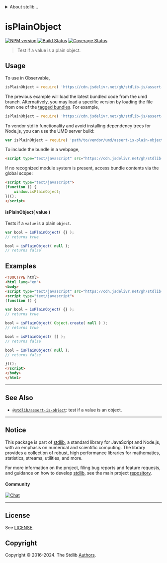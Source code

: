 <!--

@license Apache-2.0

Copyright (c) 2018 The Stdlib Authors.

Licensed under the Apache License, Version 2.0 (the "License");
you may not use this file except in compliance with the License.
You may obtain a copy of the License at

   http://www.apache.org/licenses/LICENSE-2.0

Unless required by applicable law or agreed to in writing, software
distributed under the License is distributed on an "AS IS" BASIS,
WITHOUT WARRANTIES OR CONDITIONS OF ANY KIND, either express or implied.
See the License for the specific language governing permissions and
limitations under the License.

-->


<details>
  <summary>
    About stdlib...
  </summary>
  <p>We believe in a future in which the web is a preferred environment for numerical computation. To help realize this future, we've built stdlib. stdlib is a standard library, with an emphasis on numerical and scientific computation, written in JavaScript (and C) for execution in browsers and in Node.js.</p>
  <p>The library is fully decomposable, being architected in such a way that you can swap out and mix and match APIs and functionality to cater to your exact preferences and use cases.</p>
  <p>When you use stdlib, you can be absolutely certain that you are using the most thorough, rigorous, well-written, studied, documented, tested, measured, and high-quality code out there.</p>
  <p>To join us in bringing numerical computing to the web, get started by checking us out on <a href="https://github.com/stdlib-js/stdlib">GitHub</a>, and please consider <a href="https://opencollective.com/stdlib">financially supporting stdlib</a>. We greatly appreciate your continued support!</p>
</details>

# isPlainObject

[![NPM version][npm-image]][npm-url] [![Build Status][test-image]][test-url] [![Coverage Status][coverage-image]][coverage-url] <!-- [![dependencies][dependencies-image]][dependencies-url] -->

> Test if a value is a plain object.



<section class="usage">

## Usage

To use in Observable,

```javascript
isPlainObject = require( 'https://cdn.jsdelivr.net/gh/stdlib-js/assert-is-plain-object@umd/browser.js' )
```
The previous example will load the latest bundled code from the umd branch. Alternatively, you may load a specific version by loading the file from one of the [tagged bundles](https://github.com/stdlib-js/assert-is-plain-object/tags). For example,

```javascript
isPlainObject = require( 'https://cdn.jsdelivr.net/gh/stdlib-js/assert-is-plain-object@v0.2.1-umd/browser.js' )
```

To vendor stdlib functionality and avoid installing dependency trees for Node.js, you can use the UMD server build:

```javascript
var isPlainObject = require( 'path/to/vendor/umd/assert-is-plain-object/index.js' )
```

To include the bundle in a webpage,

```html
<script type="text/javascript" src="https://cdn.jsdelivr.net/gh/stdlib-js/assert-is-plain-object@umd/browser.js"></script>
```

If no recognized module system is present, access bundle contents via the global scope:

```html
<script type="text/javascript">
(function () {
    window.isPlainObject;
})();
</script>
```

#### isPlainObject( value )

Tests if a `value` is a plain `object`.

```javascript
var bool = isPlainObject( {} );
// returns true

bool = isPlainObject( null );
// returns false
```

</section>

<!-- /.usage -->

<section class="examples">

## Examples

<!-- eslint no-undef: "error" -->

```html
<!DOCTYPE html>
<html lang="en">
<body>
<script type="text/javascript" src="https://cdn.jsdelivr.net/gh/stdlib-js/assert-is-plain-object@umd/browser.js"></script>
<script type="text/javascript">
(function () {

var bool = isPlainObject( {} );
// returns true

bool = isPlainObject( Object.create( null ) );
// returns true

bool = isPlainObject( [] );
// returns false

bool = isPlainObject( null );
// returns false

})();
</script>
</body>
</html>
```

</section>

<!-- /.examples -->

<!-- Section for related `stdlib` packages. Do not manually edit this section, as it is automatically populated. -->

<section class="related">

* * *

## See Also

-   <span class="package-name">[`@stdlib/assert-is-object`][@stdlib/assert/is-object]</span><span class="delimiter">: </span><span class="description">test if a value is an object.</span>

</section>

<!-- /.related -->

<!-- Section for all links. Make sure to keep an empty line after the `section` element and another before the `/section` close. -->


<section class="main-repo" >

* * *

## Notice

This package is part of [stdlib][stdlib], a standard library for JavaScript and Node.js, with an emphasis on numerical and scientific computing. The library provides a collection of robust, high performance libraries for mathematics, statistics, streams, utilities, and more.

For more information on the project, filing bug reports and feature requests, and guidance on how to develop [stdlib][stdlib], see the main project [repository][stdlib].

#### Community

[![Chat][chat-image]][chat-url]

---

## License

See [LICENSE][stdlib-license].


## Copyright

Copyright &copy; 2016-2024. The Stdlib [Authors][stdlib-authors].

</section>

<!-- /.stdlib -->

<!-- Section for all links. Make sure to keep an empty line after the `section` element and another before the `/section` close. -->

<section class="links">

[npm-image]: http://img.shields.io/npm/v/@stdlib/assert-is-plain-object.svg
[npm-url]: https://npmjs.org/package/@stdlib/assert-is-plain-object

[test-image]: https://github.com/stdlib-js/assert-is-plain-object/actions/workflows/test.yml/badge.svg?branch=v0.2.1
[test-url]: https://github.com/stdlib-js/assert-is-plain-object/actions/workflows/test.yml?query=branch:v0.2.1

[coverage-image]: https://img.shields.io/codecov/c/github/stdlib-js/assert-is-plain-object/main.svg
[coverage-url]: https://codecov.io/github/stdlib-js/assert-is-plain-object?branch=main

<!--

[dependencies-image]: https://img.shields.io/david/stdlib-js/assert-is-plain-object.svg
[dependencies-url]: https://david-dm.org/stdlib-js/assert-is-plain-object/main

-->

[chat-image]: https://img.shields.io/gitter/room/stdlib-js/stdlib.svg
[chat-url]: https://app.gitter.im/#/room/#stdlib-js_stdlib:gitter.im

[stdlib]: https://github.com/stdlib-js/stdlib

[stdlib-authors]: https://github.com/stdlib-js/stdlib/graphs/contributors

[umd]: https://github.com/umdjs/umd
[es-module]: https://developer.mozilla.org/en-US/docs/Web/JavaScript/Guide/Modules

[deno-url]: https://github.com/stdlib-js/assert-is-plain-object/tree/deno
[deno-readme]: https://github.com/stdlib-js/assert-is-plain-object/blob/deno/README.md
[umd-url]: https://github.com/stdlib-js/assert-is-plain-object/tree/umd
[umd-readme]: https://github.com/stdlib-js/assert-is-plain-object/blob/umd/README.md
[esm-url]: https://github.com/stdlib-js/assert-is-plain-object/tree/esm
[esm-readme]: https://github.com/stdlib-js/assert-is-plain-object/blob/esm/README.md
[branches-url]: https://github.com/stdlib-js/assert-is-plain-object/blob/main/branches.md

[stdlib-license]: https://raw.githubusercontent.com/stdlib-js/assert-is-plain-object/main/LICENSE

<!-- <related-links> -->

[@stdlib/assert/is-object]: https://github.com/stdlib-js/assert-is-object/tree/umd

<!-- </related-links> -->

</section>

<!-- /.links -->

